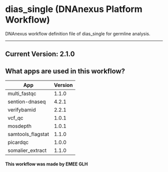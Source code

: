 # dias_single (DNAnexus Platform Workflow)
DNAnexus workflow definition file of dias_single for germline analysis.

-------

## Current Version: 2.1.0

## What apps are used in this workflow?

|  App 	| Version  	|
|---	|---	|
|multi_fastqc       |1.1.0|
|sention-dnaseq     |4.2.1|
|verifybamid        |2.2.1|
|vcf_qc 	        |1.0.1|
|mosdepth           |1.0.1|
|samtools_flagstat  |1.1.0|
|picardqc           |1.0.0|
|somalier_extract   |1.1.0|


#### This workflow was made by EMEE GLH
